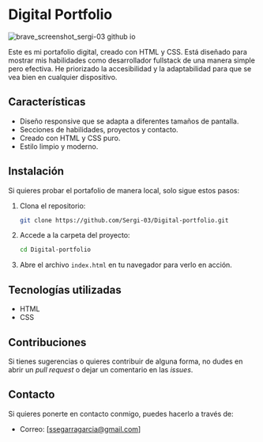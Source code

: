 # Digital Portfolio
![brave_screenshot_sergi-03 github io](https://github.com/user-attachments/assets/ec60c794-6a48-485c-806e-49e3cd59df08)

Este es mi portafolio digital, creado con HTML y CSS. Está diseñado para mostrar mis habilidades como desarrollador fullstack de una manera simple pero efectiva. He priorizado la accesibilidad y la adaptabilidad para que se vea bien en cualquier dispositivo.

## Características

- Diseño responsive que se adapta a diferentes tamaños de pantalla.
- Secciones de habilidades, proyectos y contacto.
- Creado con HTML y CSS puro.
- Estilo limpio y moderno.

## Instalación

Si quieres probar el portafolio de manera local, solo sigue estos pasos:

1. Clona el repositorio:

   ```bash
   git clone https://github.com/Sergi-03/Digital-portfolio.git
   ```

2. Accede a la carpeta del proyecto:

   ```bash
   cd Digital-portfolio
   ```

3. Abre el archivo `index.html` en tu navegador para verlo en acción.

## Tecnologías utilizadas

- HTML
- CSS

## Contribuciones

Si tienes sugerencias o quieres contribuir de alguna forma, no dudes en abrir un *pull request* o dejar un comentario en las *issues*.

## Contacto

Si quieres ponerte en contacto conmigo, puedes hacerlo a través de:

- Correo: [ssegarragarcia@gmail.com]
